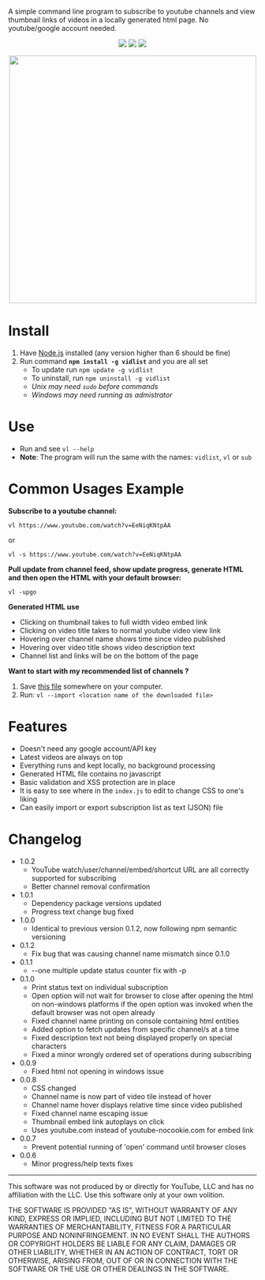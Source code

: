 A simple command line program to subscribe to youtube channels and
view thumbnail links of videos in a locally generated html page. No
youtube/google account needed.

<p align='center'>
    <img src='https://img.shields.io/david/dxwc/vidlist.svg?style=for-the-badge'>
    <img src='https://img.shields.io/npm/dt/vidlist.svg?style=for-the-badge'>
    <img src='https://img.shields.io/npm/v/vidlist.svg?style=for-the-badge'>
</p>

<p align='center'>
    <img width='501px' src='https://raw.githubusercontent.com/dxwc/vidlist/files/vidlist.png'>
</p>

# Install

1. Have [Node.js](https://nodejs.org/en/) installed (any version
   higher than 6 should be fine)
2. Run command **`npm install -g vidlist`** and you are all set
    + To update run `npm update -g vidlist`
    + To uninstall, run `npm uninstall -g vidlist`
    + _Unix may need `sudo` before commands_
    + _Windows may need running as admistrator_

# Use

+ Run and see `vl --help`
+ **Note**: The program will run the same with the names: `vidlist`, `vl` or `sub`

# Common Usages Example

**Subscribe to a youtube channel:**

`vl https://www.youtube.com/watch?v=EeNiqKNtpAA`

or

`vl -s https://www.youtube.com/watch?v=EeNiqKNtpAA`

**Pull update from channel feed, show update progress, generate HTML and then open the HTML with your default browser:**

`vl -upgo`

**Generated HTML use**

+ Clicking on thumbnail takes to full width video embed link
+ Clicking on video title takes to normal youtube video view link
+ Hovering over channel name shows time since video published
+ Hovering over video title shows video description text
+ Channel list and links will be on the bottom of the page

**Want to start with my recommended list of channels ?**

1. Save [this file](https://raw.githubusercontent.com/dxwc/subscribe/files/subscriptions.json) somewhere on your computer.
2. Run: `vl --import <location name of the downloaded file>`

# Features

+ Doesn't need any google account/API key
+ Latest videos are always on top
+ Everything runs and kept locally, no background processing
+ Generated HTML file contains no javascript
+ Basic validation and XSS protection are in place
+ It is easy to see where in the `index.js` to edit to change CSS to one's liking
+ Can easily import or export subscription list as text (JSON) file

# Changelog

+ 1.0.2
    + YouTube watch/user/channel/embed/shortcut URL are all correctly supported for
     subscribing
    + Better channel removal confirmation
+ 1.0.1
    + Dependency package versions updated
    + Progress text change bug fixed
+ 1.0.0
    + Identical to previous version 0.1.2, now following npm semantic
      versioning
+ 0.1.2
    + Fix bug that was causing channel name mismatch since 0.1.0
+ 0.1.1
    + --one multiple update status counter fix with -p
+ 0.1.0
    + Print status text on individual subscription
    + Open option will not wait for browser to close after opening the html
      on non-windows platforms if the open option was invoked when the
      default browser was not open already
    + Fixed channel name printing on console containing html entities
    + Added option to fetch updates from specific channel/s at a time
    + Fixed description text not being displayed properly on special characters
    + Fixed a minor wrongly ordered set of operations during subscribing
+ 0.0.9
    + Fixed html not opening in windows issue
+ 0.0.8
    + CSS changed
    + Channel name is now part of video tile instead of hover
    + Channel name hover displays relative time since video published
    + Fixed channel name escaping issue
    + Thumbnail embed link autoplays on click
    + Uses youtube.com instead of youtube-nocookie.com for embed link
+ 0.0.7
    + Prevent potential running of 'open' command until browser closes
+ 0.0.6
    + Minor progress/help texts fixes

----

This software was not produced by or directly for YouTube, LLC and has no
affiliation with the LLC. Use this software only at your own volition.

THE SOFTWARE IS PROVIDED "AS IS", WITHOUT WARRANTY OF ANY KIND, EXPRESS OR
IMPLIED, INCLUDING BUT NOT LIMITED TO THE WARRANTIES OF MERCHANTABILITY,
FITNESS FOR A PARTICULAR PURPOSE AND NONINFRINGEMENT. IN NO EVENT SHALL THE
AUTHORS OR COPYRIGHT HOLDERS BE LIABLE FOR ANY CLAIM, DAMAGES OR OTHER
LIABILITY, WHETHER IN AN ACTION OF CONTRACT, TORT OR OTHERWISE, ARISING FROM,
OUT OF OR IN CONNECTION WITH THE SOFTWARE OR THE USE OR OTHER DEALINGS IN THE
SOFTWARE.
